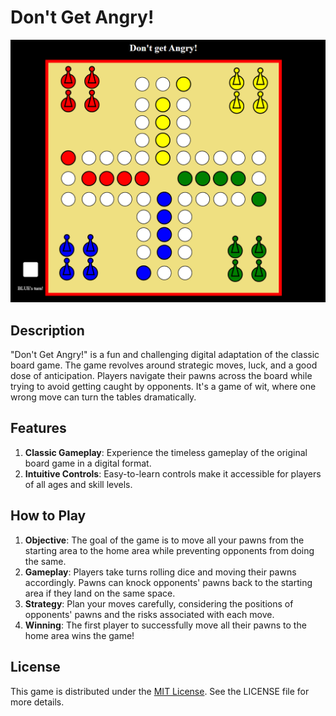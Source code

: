 # Don't Get Angry!

![Screenshot](./images/game_screenshot.png)

## Description

"Don't Get Angry!" is a fun and challenging digital adaptation of the classic board game. The game revolves around strategic moves, luck, and a good dose of anticipation. Players navigate their pawns across the board while trying to avoid getting caught by opponents. It's a game of wit, where one wrong move can turn the tables dramatically.

## Features

1. **Classic Gameplay**: Experience the timeless gameplay of the original board game in a digital format.
6. **Intuitive Controls**: Easy-to-learn controls make it accessible for players of all ages and skill levels.

## How to Play

1. **Objective**: The goal of the game is to move all your pawns from the starting area to the home area while preventing opponents from doing the same.
2. **Gameplay**: Players take turns rolling dice and moving their pawns accordingly. Pawns can knock opponents' pawns back to the starting area if they land on the same space.
3. **Strategy**: Plan your moves carefully, considering the positions of opponents' pawns and the risks associated with each move.
4. **Winning**: The first player to successfully move all their pawns to the home area wins the game!


## License

This game is distributed under the [MIT License](https://opensource.org/licenses/MIT). See the LICENSE file for more details.


